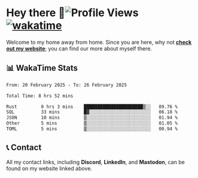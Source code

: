 # Hey there :wave:![Profile Views](https://komarev.com/ghpvc/?username=skifli) [![wakatime](https://wakatime.com/badge/user/b4317b02-0c6d-457b-82a4-a448b8a8d1df.svg)](https://wakatime.com/@b4317b02-0c6d-457b-82a4-a448b8a8d1df)

Welcome to my home away from home. Since you are here, why not [**check out my website**](https://skifli.github.io); you can find our more about myself there.

## 📊 WakaTime Stats

<!--START_SECTION:waka-->

```txt
From: 20 February 2025 - To: 26 February 2025

Total Time: 8 hrs 52 mins

Rust         8 hrs 3 mins    ██████████████████████▒░░   89.76 %
SQL          33 mins         █▓░░░░░░░░░░░░░░░░░░░░░░░   06.18 %
JSON         10 mins         ▒░░░░░░░░░░░░░░░░░░░░░░░░   01.94 %
Other        5 mins          ▒░░░░░░░░░░░░░░░░░░░░░░░░   01.05 %
TOML         5 mins          ▒░░░░░░░░░░░░░░░░░░░░░░░░   00.94 %
```

<!--END_SECTION:waka-->

## 📞 Contact

All my contact links, including **Discord**, **LinkedIn**, and **Mastodon**, can be found on my website linked above.
